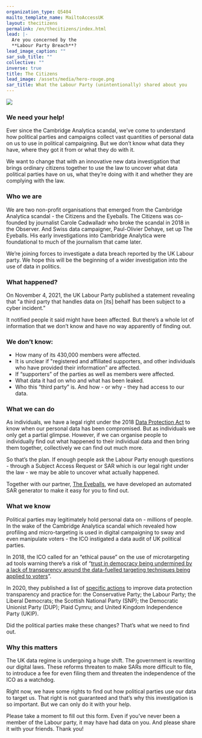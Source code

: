```yaml
---
organization_type: Q5404
mailto_template_name: MailtoAccessUK
layout: thecitizens
permalink: /en/thecitizens/index.html
lead: |-
  Are you concerned by the
  **Labour Party Breach**?
lead_image_caption: ""
sar_sub_title: ""
collective: ""
inverse: true
title: The Citizens
lead_image: /assets/media/hero-rouge.png
sar_title: What the Labour Party (unintentionally) shared about you
---
```

![](/assets/media/logo-the-citizens.jpeg)

### We need your help!

Ever since the Cambridge Analytica scandal, we’ve come to understand how political parties and campaigns collect vast quantities of personal data on us to use in political campaigning. But we don’t know what data they have, where they got it from or what they do with it. 

We want to change that with an innovative new data investigation that brings ordinary citizens together to use the law to uncover what data political parties have on us, what they’re doing with it and whether they are complying with the law. 

### Who we are

We are two non-profit organisations that emerged from the Cambridge Analytica scandal - the Citizens and the Eyeballs. The Citizens was co-founded by journalist Carole Cadwalladr who broke the scandal in 2018 in the Observer. And Swiss data campaigner, Paul-Olivier Dehaye, set up The Eyeballs. His early investigations into Cambridge Analytica were foundational to much of the journalism that came later. 

We’re joining forces to investigate a data breach reported by the UK Labour party. We hope this will be the beginning of a wider investigation into the use of data in politics. 

### What happened?

On November 4, 2021, the UK Labour Party published a statement revealing that "a third party that handles data on \[its] behalf has been subject to a cyber incident.”

It notified people it said might have been affected. But there’s a whole lot of information that we don’t know and have no way apparently of finding out.

### We don’t know:

* How many of its 430,000 members  were affected.
* It is unclear if "registered and affiliated supporters, and other individuals who have provided their information” are affected.
* If “supporters” of the parties as well as members were affected.
* What data it had on who and what has been leaked.
* Who this “third party” is. And how - or why - they had access to our data. 

### What we can do

As individuals, we have a legal right under the 2018 [Data Protection Act](https://www.legislation.gov.uk/ukpga/2018/12/contents/enacted) to know when our personal data has been compromised. But as individuals we only get a partial glimpse. However, if we can organise people to individually find out what happened to their individual data and then bring them together, collectively we can find out much more.

So that’s the plan. If enough people ask the Labour Party enough questions - through a Subject Access Request or SAR which is our legal right under the law -  we may be able to uncover what actually happened. 

Together with our partner, [The Eyeballs](/), we have developed an automated SAR generator to make it easy for you to find out.

### What we know

Political parties may legitimately hold personal data on - millions of people. In the wake of the Cambridge Analytica scandal which revealed how profiling and micro-targeting is used in digital campaigning to sway and even manipulate voters - the ICO instigated a data audit of UK political parties. 

In 2018, the ICO called for an “ethical pause” on the use of microtargeting ad tools warning there’s a risk of “[trust in democracy being undermined by a lack of transparency around the data-fuelled targeting techniques being applied to voters](https://techcrunch.com/2020/11/11/data-audit-of-uk-political-parties-finds-laundry-list-of-failings/)”. 

In 2020, they published a list of [specific actions](https://ico.org.uk/about-the-ico/news-and-events/news-and-blogs/2020/11/uk-political-parties-must-improve-data-protection-practices/) to improve data protection transparency and practice for: the Conservative Party; the Labour Party; the Liberal Democrats; the Scottish National Party (SNP); the Democratic Unionist Party (DUP); Plaid Cymru; and United Kingdom Independence Party (UKIP).

Did the political parties make these changes? That’s what we need to find out.

### Why this matters

The UK data regime is undergoing a huge shift. The government is rewriting our digital laws. These  reforms threaten to make SARs more difficult to file, to introduce a fee for even filing them and threaten the independence of the ICO as a watchdog. 

Right now, we have some rights to find out how political parties use our data to target us. That right is not guaranteed and that’s why this investigation is so important. But we can only do it with your help. 

Please take a moment to fill out this form. Even if you’ve never been a member of the Labour party, it may have had data on you. And please share it with your friends. Thank you!